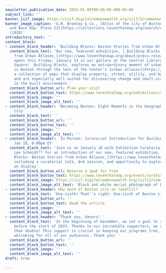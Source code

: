 ```yaml
---
newsletter_publication_date: 2023-01-09T00:00:00.000-05:00
subject_line: ''
banner_iiif_image: https://iiif.digitalcommonwealth.org/iiif/2/commonwealth:1257c490j/545,430,6945,4116/full/0/default.jpg
banner_image_caption: 'G.W. Bromley & Co., [Atlas of the city of Boston, Boston proper
  and Back Bay: Plate 23](https://collections.leventhalmap.org/search/commonwealth:1257c489s)
  (1938)'
introductory_text: ''
content_block:
- content_block_header: 'Building Blocks: Boston Stories from Urban Atlases'
  content_block_text: 'Our new, featured exhibition, [_Building Blocks: Boston Stories
    from Urban Atlases_](https://www.leventhalmap.org/about/press-releases/new-exhibition-building-blocks-boston-stories-from-urban-atlases-opens-at-leventhal-map-education-center-january-13-2023-1/),
    opens this Friday, January 13 in our gallery at the Central Library in Copley
    Square! _Building Blocks_ explores an extraordinary moment of urban transformation
    in Boston through the lens of the Center’s [urban atlases](https://collections.leventhalmap.org/search?q=urban+atlas&search_field=all_fields&utf8=%E2%9C%93),
    a collection of maps that display property, street, utility, and building information,
    and are especially well-suited for discovering change and small-scale interventions
    in the built environment.'
  content_block_button_url: Plan your visit
  content_block_button_text: https://www.leventhalmap.org/exhibitions/visit/
  content_block_image: ''
  content_block_image_alt_text: ''
- content_block_header: 'Becoming Boston: Eight Moments in the Geography of a Changing
    City'
  content_block_text: ''
  content_block_button_url: ''
  content_block_button_text: ''
  content_block_image: ''
  content_block_image_alt_text: ''
- content_block_header: 'In-Person: Curatorial Introduction for Building Blocks ·
    Jan 18, 6:00pm ET'
  content_block_text: 'Join us on January 18 with Exhibition Curatorial Fellow **Laura
    Lee Schmidt** for an introduction of our new, featured exhibition, [_Building
    Blocks: Boston Stories from Urban Atlases_](https://www.leventhalmap.org/about/press-releases/new-exhibition-building-blocks-boston-stories-from-urban-atlases-opens-at-leventhal-map-education-center-january-13-2023-1/),
    including a curatorial talk, Q+A session, and opportunity to explore the material
    on display'
  content_block_button_url: Reserve a spot for free
  content_block_button_text: https://www.leventhalmap.org/event/curatorial-introduction-to-building-blocks/
  content_block_image: https://iiif.digitalcommonwealth.org/iiif/2/commonwealth:xp68kk89w/219,96,2377,1910/full/0/default.jpg
  content_block_image_alt_text: 'Black and white aerial photograph of Back Bay. '
- content_block_header: How much of Boston sits on landfill?
  content_block_text: 'One-sixth! That''s right: One-sixth of Boston sits on land '
  content_block_button_url: ''
  content_block_button_text: Read the article
  content_block_image: ''
  content_block_image_alt_text: ''
- content_block_header: 'Thank you, donors! '
  content_block_text: 'In the beginning of December, we set a goal to raise $2,023
    before the start of 2023. Thanks to our incredible supporters, we raised more
    than double! This support is crucial in keeping our programs free, creative, and
    welcoming for all of our audiences. Thank you! '
  content_block_button_url: ''
  content_block_button_text: ''
  content_block_image: ''
  content_block_image_alt_text: ''
draft: true

---
```

